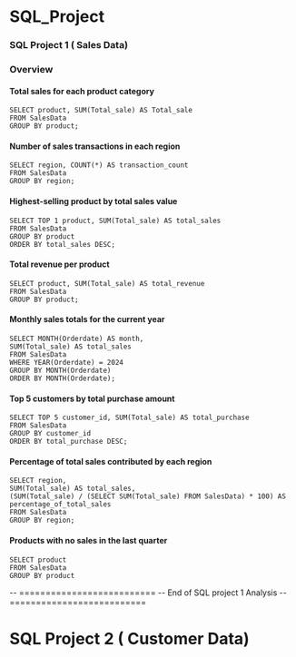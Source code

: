 # SQL_Project

### SQL Project 1 ( Sales Data)

### Overview

#### Total sales for each product category
```
SELECT product, SUM(Total_sale) AS Total_sale
FROM SalesData
GROUP BY product;
```
#### Number of sales transactions in each region
```
SELECT region, COUNT(*) AS transaction_count
FROM SalesData
GROUP BY region;
```
#### Highest-selling product by total sales value
```
SELECT TOP 1 product, SUM(Total_sale) AS total_sales
FROM SalesData
GROUP BY product
ORDER BY total_sales DESC;
```
#### Total revenue per product
```
SELECT product, SUM(Total_sale) AS total_revenue
FROM SalesData
GROUP BY product;
```
#### Monthly sales totals for the current year
```
SELECT MONTH(Orderdate) AS month,
SUM(Total_sale) AS total_sales
FROM SalesData
WHERE YEAR(Orderdate) = 2024
GROUP BY MONTH(Orderdate)
ORDER BY MONTH(Orderdate);
```
#### Top 5 customers by total purchase amount
```
SELECT TOP 5 customer_id, SUM(Total_sale) AS total_purchase
FROM SalesData
GROUP BY customer_id
ORDER BY total_purchase DESC;
```
#### Percentage of total sales contributed by each region
```
SELECT region,
SUM(Total_sale) AS total_sales,
(SUM(Total_sale) / (SELECT SUM(Total_sale) FROM SalesData) * 100) AS percentage_of_total_sales
FROM SalesData
GROUP BY region;
```
#### Products with no sales in the last quarter
```
SELECT product 
FROM SalesData
GROUP BY product
```


-- ========================== -- End of SQL project 1 Analysis -- ==========================


# SQL Project 2 ( Customer Data)




